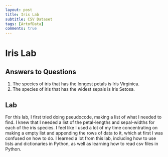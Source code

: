 ```yaml
---
layout: post
title: Iris Lab
subtitle: CSV Dataset
tags: [ArtofData]
comments: true
---
```


# Iris Lab 

## Answers to Questions

1. The species of iris that has the longest petals is Iris Virginica.
2. The species of iris that has the widest sepals is Iris Setosa.


## Lab
    
For this lab, I first tried doing pseudocode, making a list of what I needed to find. I knew that I needed a list of the petal-lengths and sepal-widths for each of the iris species. I feel like I used a lot of my time concentrating on making a empty list and appending the rows of data to it, which at first I was confused on how to do. I learned a lot from this lab, including how to use lists and dictionaries in Python, as well as learning how to read csv files in Python.
